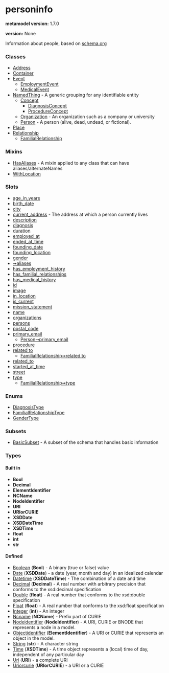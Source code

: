 
# personinfo


**metamodel version:** 1.7.0

**version:** None


Information about people, based on [schema.org](http://schema.org)


### Classes

 * [Address](Address.md)
 * [Container](Container.md)
 * [Event](Event.md)
     * [EmploymentEvent](EmploymentEvent.md)
     * [MedicalEvent](MedicalEvent.md)
 * [NamedThing](NamedThing.md) - A generic grouping for any identifiable entity
     * [Concept](Concept.md)
         * [DiagnosisConcept](DiagnosisConcept.md)
         * [ProcedureConcept](ProcedureConcept.md)
     * [Organization](Organization.md) - An organization such as a company or university
     * [Person](Person.md) - A person (alive, dead, undead, or fictional).
 * [Place](Place.md)
 * [Relationship](Relationship.md)
     * [FamilialRelationship](FamilialRelationship.md)

### Mixins

 * [HasAliases](HasAliases.md) - A mixin applied to any class that can have aliases/alternateNames
 * [WithLocation](WithLocation.md)

### Slots

 * [age_in_years](age_in_years.md)
 * [birth_date](birth_date.md)
 * [city](city.md)
 * [current_address](current_address.md) - The address at which a person currently lives
 * [description](description.md)
 * [diagnosis](diagnosis.md)
 * [duration](duration.md)
 * [employed_at](employed_at.md)
 * [ended_at_time](ended_at_time.md)
 * [founding_date](founding_date.md)
 * [founding_location](founding_location.md)
 * [gender](gender.md)
 * [➞aliases](hasAliases__aliases.md)
 * [has_employment_history](has_employment_history.md)
 * [has_familial_relationships](has_familial_relationships.md)
 * [has_medical_history](has_medical_history.md)
 * [id](id.md)
 * [image](image.md)
 * [in_location](in_location.md)
 * [is_current](is_current.md)
 * [mission_statement](mission_statement.md)
 * [name](name.md)
 * [organizations](organizations.md)
 * [persons](persons.md)
 * [postal_code](postal_code.md)
 * [primary_email](primary_email.md)
     * [Person➞primary_email](Person_primary_email.md)
 * [procedure](procedure.md)
 * [related to](related_to.md)
     * [FamilialRelationship➞related to](FamilialRelationship_related_to.md)
 * [related_to](related_to.md)
 * [started_at_time](started_at_time.md)
 * [street](street.md)
 * [type](type.md)
     * [FamilialRelationship➞type](FamilialRelationship_type.md)

### Enums

 * [DiagnosisType](DiagnosisType.md)
 * [FamilialRelationshipType](FamilialRelationshipType.md)
 * [GenderType](GenderType.md)

### Subsets

 * [BasicSubset](BasicSubset.md) - A subset of the schema that handles basic information

### Types


#### Built in

 * **Bool**
 * **Decimal**
 * **ElementIdentifier**
 * **NCName**
 * **NodeIdentifier**
 * **URI**
 * **URIorCURIE**
 * **XSDDate**
 * **XSDDateTime**
 * **XSDTime**
 * **float**
 * **int**
 * **str**

#### Defined

 * [Boolean](types/Boolean.md)  (**Bool**)  - A binary (true or false) value
 * [Date](types/Date.md)  (**XSDDate**)  - a date (year, month and day) in an idealized calendar
 * [Datetime](types/Datetime.md)  (**XSDDateTime**)  - The combination of a date and time
 * [Decimal](types/Decimal.md)  (**Decimal**)  - A real number with arbitrary precision that conforms to the xsd:decimal specification
 * [Double](types/Double.md)  (**float**)  - A real number that conforms to the xsd:double specification
 * [Float](types/Float.md)  (**float**)  - A real number that conforms to the xsd:float specification
 * [Integer](types/Integer.md)  (**int**)  - An integer
 * [Ncname](types/Ncname.md)  (**NCName**)  - Prefix part of CURIE
 * [Nodeidentifier](types/Nodeidentifier.md)  (**NodeIdentifier**)  - A URI, CURIE or BNODE that represents a node in a model.
 * [Objectidentifier](types/Objectidentifier.md)  (**ElementIdentifier**)  - A URI or CURIE that represents an object in the model.
 * [String](types/String.md)  (**str**)  - A character string
 * [Time](types/Time.md)  (**XSDTime**)  - A time object represents a (local) time of day, independent of any particular day
 * [Uri](types/Uri.md)  (**URI**)  - a complete URI
 * [Uriorcurie](types/Uriorcurie.md)  (**URIorCURIE**)  - a URI or a CURIE
